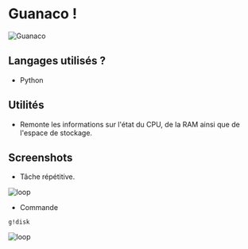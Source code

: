 # Guanaco !

![Guanaco](https://i.imgur.com/KvccnAT.png)

## Langages utilisés ?

- Python

## Utilités

- Remonte les informations sur l'état du CPU, de la RAM ainsi que de l'espace de stockage.

## Screenshots

- Tâche répétitive.

![loop](https://i.imgur.com/oYDpaaR.png)

- Commande
```
g!disk
```

![loop](https://i.imgur.com/tTrym9v.png)

